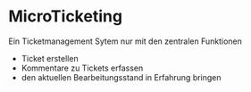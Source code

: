 # MicroTicketing
Ein Ticketmanagement Sytem nur mit den zentralen Funktionen

* Ticket erstellen
* Kommentare zu Tickets erfassen
* den aktuellen Bearbeitungsstand in Erfahrung bringen

